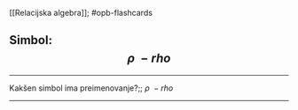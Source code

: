 [[Relacijska algebra]]; #opb-flashcards

## Simbol: $$\rho \ - rho$$

---

Kakšen simbol ima preimenovanje?;; $\rho \ - rho$

---